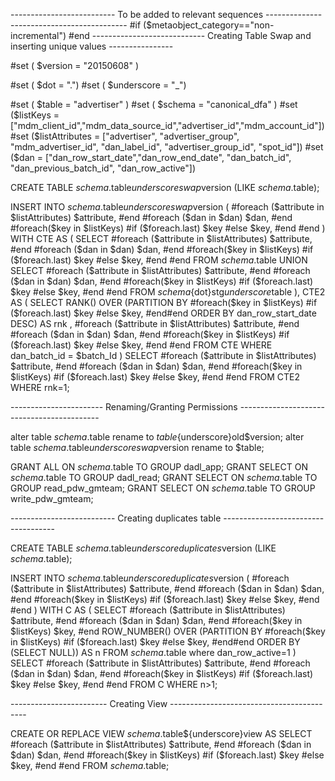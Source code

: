 

-------------------------- To be added to relevant sequences -------------------------------------------
#if ($metaobject_category=="non-incremental")
#end
---------------------------- Creating Table Swap and inserting unique values ----------------

#set ( $version = "20150608" )

#set ( $dot = ".")
#set ( $underscore = "_")

#set ( $table = "advertiser" )
#set ( $schema = "canonical_dfa" )
#set ($listKeys = ["mdm_client_id","mdm_data_source_id","advertiser_id","mdm_account_id"])
#set ($listAttributes = ["advertiser", "advertiser_group", "mdm_advertiser_id", "dan_label_id", "advertiser_group_id", "spot_id"])
#set ($dan = ["dan_row_start_date","dan_row_end_date", "dan_batch_id", "dan_previous_batch_id", "dan_row_active"])


CREATE TABLE $schema.$table${underscore}swap$version (LIKE $schema.$table);

INSERT INTO $schema.$table${underscore}swap$version (
#foreach ($attribute in $listAttributes) $attribute, #end
#foreach ($dan in $dan) $dan, #end
#foreach($key in $listKeys) 
#if ($foreach.last) $key #else $key, #end 
#end
)
WITH CTE AS
(
	SELECT #foreach ($attribute in $listAttributes) $attribute, #end
			#foreach ($dan in $dan) $dan, #end
			#foreach($key in $listKeys) #if ($foreach.last) $key #else $key, #end #end FROM $schema.$table
	UNION
	SELECT #foreach ($attribute in $listAttributes) $attribute, #end
			#foreach ($dan in $dan) $dan, #end
			#foreach($key in $listKeys) #if ($foreach.last) $key #else $key, #end #end FROM $schema${dot}stg${underscore}$table
), CTE2 AS
(
  SELECT RANK() OVER (PARTITION BY #foreach($key in $listKeys) #if ($foreach.last) $key #else $key, #end#end ORDER BY dan_row_start_date DESC) AS rnk , 
			#foreach ($attribute in $listAttributes) $attribute, #end
			#foreach ($dan in $dan) $dan, #end
			#foreach($key in $listKeys) #if ($foreach.last) $key #else $key, #end #end
  FROM CTE
  WHERE dan_batch_id = $batch_Id
  )
SELECT 
#foreach ($attribute in $listAttributes) $attribute, #end
#foreach ($dan in $dan) $dan, #end
#foreach($key in $listKeys) #if ($foreach.last) $key #else $key, #end #end 
FROM CTE2 WHERE rnk=1;

----------------------- Renaming/Granting Permissions -------------------------------------------

alter table $schema.$table rename to $table${underscore}old$version;
alter table $schema.$table${underscore}swap$version rename to $table;

GRANT ALL ON $schema.$table TO GROUP dadl_app; 
GRANT SELECT ON $schema.$table TO GROUP dadl_read; 
GRANT SELECT ON $schema.$table TO GROUP read_pdw_gmteam; 
GRANT SELECT ON $schema.$table TO GROUP write_pdw_gmteam; 

-------------------------- Creating duplicates table ------------------------------------

CREATE TABLE $schema.$table${underscore}duplicates$version (LIKE $schema.$table);

INSERT INTO $schema.$table${underscore}duplicates$version (
#foreach ($attribute in $listAttributes) $attribute, #end
#foreach ($dan in $dan) $dan, #end
#foreach($key in $listKeys) 
#if ($foreach.last) $key #else $key, #end 
#end
)
WITH C AS
(
	SELECT #foreach ($attribute in $listAttributes) $attribute, #end
			#foreach ($dan in $dan) $dan, #end
			#foreach($key in $listKeys) $key, #end ROW_NUMBER() OVER (PARTITION BY #foreach($key in $listKeys) #if ($foreach.last) $key #else $key, #end#end ORDER BY (SELECT NULL)) AS n
	FROM $schema.$table where dan_row_active=1
)
SELECT #foreach ($attribute in $listAttributes) $attribute, #end
#foreach ($dan in $dan) $dan, #end
#foreach($key in $listKeys) #if ($foreach.last) $key #else $key, #end #end FROM C WHERE n>1;

------------------------ Creating View ------------------------------------------

CREATE OR REPLACE VIEW $schema.$table${underscore}view AS
SELECT #foreach ($attribute in $listAttributes) $attribute, #end
			#foreach ($dan in $dan) $dan, #end
			#foreach($key in $listKeys) #if ($foreach.last) $key #else $key, #end #end
			FROM $schema.$table;




